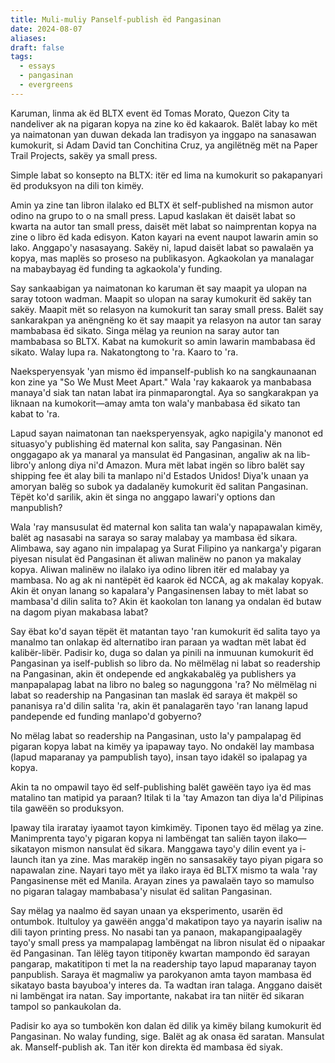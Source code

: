```yaml
---
title: Muli-muliy Panself-publish ëd Pangasinan
date: 2024-08-07
aliases: 
draft: false
tags:
  - essays
  - pangasinan
  - evergreens
---
```

Karuman, linma ak ëd BLTX event ëd Tomas Morato, Quezon City ta nandeliver ak na pigaran kopya na zine ko ëd kakaarok. Balët labay ko mët ya naimatonan yan duwan dekada lan tradisyon ya inggapo na sanasawan kumokurit, si Adam David tan Conchitina Cruz, ya angilëtnëg mët na Paper Trail Projects, sakëy ya small press.

Simple labat so konsepto na BLTX: itër ed lima na kumokurit so pakapanyari ëd produksyon na dili ton kimëy.

Amin ya zine tan libron ilalako ed BLTX ët self-published na mismon autor odino na grupo to o na small press. Lapud kaslakan ët daisët labat so kwarta na autor tan small press, daisët mët labat so naimprentan kopya na zine o libro ëd kada edisyon. Katon kayari na event naupot lawarin amin so lako. Anggapo'y nasasayang. Sakëy ni, lapud daisët labat so pawalaën ya kopya, mas maplës so proseso na publikasyon. Agkaokolan ya manalagar na mabaybayag ëd funding ta agkaokola'y funding.

Say sankaabigan ya naimatonan ko karuman ët say maapit ya ulopan na saray totoon wadman. Maapit so ulopan na saray kumokurit ëd sakëy tan sakëy. Maapit mët so relasyon na kumokurit tan saray small press. Balët say sankarakpan ya anëngnëng ko ët say maapit ya relasyon na autor tan saray mambabasa ëd sikato. Singa mëlag ya reunion na saray autor tan mambabasa so BLTX. Kabat na kumokurit so amin lawarin mambabasa ëd sikato. Walay lupa ra. Nakatongtong to 'ra. Kaaro to 'ra.

Naeksperyensyak 'yan mismo ëd impanself-publish ko na sangkaunaanan kon zine ya "So We Must Meet Apart." Wala 'ray kakaarok ya manbabasa manaya'd siak tan natan labat ira pinmaparongtal. Aya so sangkarakpan ya liknaan na kumokorit—amay amta ton wala'y manbabasa ëd sikato tan kabat to 'ra.

Lapud sayan naimatonan tan naeksperyensyak, agko napigila'y manonot ed situasyo'y publishing ëd maternal kon salita, say Pangasinan. Nën onggagapo ak ya manaral ya mansulat ëd Pangasinan, angaliw ak na lib-libro'y anlong diya ni'd Amazon. Mura mët labat ingën so libro balët say shipping fee ët alay bili ta manlapo ni'd Estados Unidos! Diya'k unaan ya amoryan balëg so subok ya dadalanëy kumokurit ëd salitan Pangasinan. Tëpët ko'd sarilik, akin ët singa no anggapo lawari'y options dan manpublish?

Wala 'ray mansusulat ëd maternal kon salita tan wala'y napapawalan kimëy, balët ag nasasabi na saraya so saray malabay ya mambasa ëd sikara. Alimbawa, say agano nin impalapag ya Surat Filipino ya nankarga'y pigaran piyesan nisulat ëd Pangasinan ët aliwan malinëw no panon ya makalay kopya. Aliwan malinëw no ilalako iya odino libren itër ed malabay ya mambasa. No ag ak ni nantëpët ëd kaarok ëd NCCA, ag ak makalay kopyak. Akin ët onyan lanang so kapalara'y Pangasinensen labay to mët labat so mambasa'd dilin salita to? Akin ët kaokolan ton lanang ya ondalan ëd butaw na dagom piyan makabasa labat?

Say ëbat ko'd sayan tëpët ët matantan tayo 'ran kumokurit ëd salita tayo ya manalmo tan onlakap ëd alternatibo iran paraan ya wadtan mët labat ëd kalibër-libër. Padisir ko, duga so dalan ya pinili na inmuunan kumokurit ëd Pangasinan ya iself-publish so libro da. No mëlmëlag ni labat so readership na Pangasinan, akin ët ondepende ed angkakabalëg ya publishers ya manpapalapag labat na libro no baleg so nagunggona 'ra? No mëlmëlag ni labat so readership na Pangasinan tan maslak ëd saraya ët makpël so pananisya ra'd dilin salita 'ra, akin ët panalagarën tayo 'ran lanang lapud pandepende ed funding manlapo'd gobyerno?

No mëlag labat so readership na Pangasinan, usto la'y pampalapag ëd pigaran kopya labat na kimëy ya ipapaway tayo. No ondakël lay mambasa (lapud maparanay ya pampublish tayo), insan tayo idakël so ipalapag ya kopya.

Akin ta no ompawil tayo ëd self-publishing balët gawëën tayo iya ëd mas matalino tan matipid ya paraan? Itilak ti la 'tay Amazon tan diya la'd Pilipinas tila gawëën so produksyon.

Ipaway tila iraratay iyaamot tayon kimkimëy. Tiponen tayo ëd mëlag ya zine. Manimprenta tayo'y pigaran kopya ni lambëngat tan saliën tayon ilako—sikatayon mismon nansulat ëd sikara. Manggawa tayo'y dilin event ya i-launch itan ya zine. Mas marakëp ingën no sansasakëy tayo piyan pigara so napawalan zine. Nayari tayo mët ya ilako iraya ëd BLTX mismo ta wala 'ray Pangasinense mët ed Manila. Arayan zines ya pawalaën tayo so mamulso no pigaran talagay mambabasa'y nisulat ëd salitan Pangasinan.

Say mëlag ya naalmo ëd sayan unaan ya eksperimento, usarën ëd ontumbok. Itultuloy ya gawëën angga'd makatipon tayo ya nayarin isaliw na dili tayon printing press. No nasabi tan ya panaon, makapangipaalagëy tayo'y small press ya mampalapag lambëngat na libron nisulat ëd o nipaakar ëd Pangasinan. Tan lëlëg tayon titiponëy kwartan mampondo ëd sarayan pangarap, makatitipon ti met la na readership tayo lapud maparanay tayon panpublish. Saraya ët magmaliw ya parokyanon amta tayon mambasa ëd sikatayo basta bayuboa'y interes da. Ta wadtan iran talaga. Anggano daisët ni lambëngat ira natan. Say importante, nakabat ira tan niitër ëd sikaran tampol so pankaukolan da.

Padisir ko aya so tumbokën kon dalan ëd dilik ya kimëy bilang kumokurit ëd Pangasinan. No walay funding, sige. Balët ag ak onasa ëd saratan. Mansulat ak. Manself-publish ak. Tan itër kon direkta ëd mambasa ëd siyak.